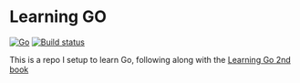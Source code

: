 # Learning GO 
[![Go](https://github.com/shahaba/go-projects/actions/workflows/go.yml/badge.svg?branch=main)](https://github.com/shahaba/go-projects/actions/workflows/go.yml) [![Build status](https://badge.buildkite.com/8ce3eec937e42825a020bac5d44ba1acd99353f99e96123cd3.svg)](https://buildkite.com/personal-192/go-projects-builder)

This is a repo I setup to learn Go, following along with the [Learning Go 2nd book](https://learning.oreilly.com/library/view/learning-go-2nd/9781098139285/ch01.html)
